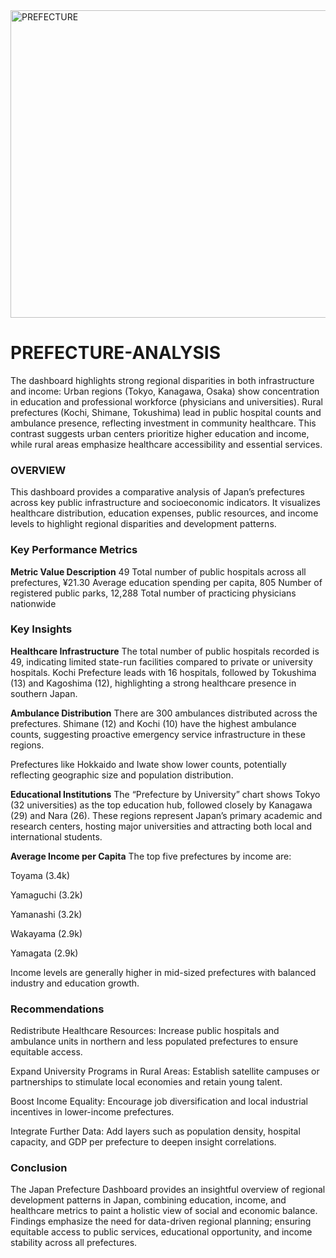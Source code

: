 <img width="859" height="492" alt="PREFECTURE" src="https://github.com/user-attachments/assets/90aeb4af-0bdf-4f76-a806-eb9c70af8fce" />

# **PREFECTURE-ANALYSIS**
The dashboard highlights strong regional disparities in both infrastructure and income:
Urban regions (Tokyo, Kanagawa, Osaka) show concentration in education and professional workforce (physicians and universities).
Rural prefectures (Kochi, Shimane, Tokushima) lead in public hospital counts and ambulance presence, reflecting investment in community healthcare.
This contrast suggests urban centers prioritize higher education and income, while rural areas emphasize healthcare accessibility and essential services.

### **OVERVIEW**
This dashboard provides a comparative analysis of Japan’s prefectures across key public infrastructure and socioeconomic indicators.
It visualizes healthcare distribution, education expenses, public resources, and income levels to highlight regional disparities and development patterns.

### **Key Performance Metrics**
**Metric	Value	Description**
	49	Total number of public hospitals across all prefectures, 
	¥21.30	Average education spending per capita, 
  805	Number of registered public parks, 
  12,288	Total number of practicing physicians nationwide
### **Key Insights**
**Healthcare Infrastructure**
The total number of public hospitals recorded is 49, indicating limited state-run facilities compared to private or university hospitals.
Kochi Prefecture leads with 16 hospitals, followed by Tokushima (13) and Kagoshima (12), highlighting a strong healthcare presence in southern Japan.

**Ambulance Distribution**
There are 300 ambulances distributed across the prefectures.
Shimane (12) and Kochi (10) have the highest ambulance counts, suggesting proactive emergency service infrastructure in these regions.

Prefectures like Hokkaido and Iwate show lower counts, potentially reflecting geographic size and population distribution.

**Educational Institutions**
The “Prefecture by University” chart shows Tokyo (32 universities) as the top education hub, followed closely by Kanagawa (29) and Nara (26).
These regions represent Japan’s primary academic and research centers, hosting major universities and attracting both local and international students.

**Average Income per Capita**
The top five prefectures by income are:

Toyama (3.4k)

Yamaguchi (3.2k)

Yamanashi (3.2k)

Wakayama (2.9k)

Yamagata (2.9k)

Income levels are generally higher in mid-sized prefectures with balanced industry and education growth.

### **Recommendations**
Redistribute Healthcare Resources:
Increase public hospitals and ambulance units in northern and less populated prefectures to ensure equitable access.

Expand University Programs in Rural Areas:
Establish satellite campuses or partnerships to stimulate local economies and retain young talent.

Boost Income Equality:
Encourage job diversification and local industrial incentives in lower-income prefectures.

Integrate Further Data:
Add layers such as population density, hospital capacity, and GDP per prefecture to deepen insight correlations.

### **Conclusion**
The Japan Prefecture Dashboard provides an insightful overview of regional development patterns in Japan, combining education, income, and healthcare metrics to paint a holistic view of social and economic balance.
Findings emphasize the need for data-driven regional planning; ensuring equitable access to public services, educational opportunity, and income stability across all prefectures.




